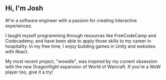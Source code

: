## Hi, I'm Josh

#I'm a software engineer with a passion for creating interactive experiences.

I taught myself programming through resources like FreeCodeCamp and Codecademy, and have been able to apply those skills to my career in hospitality. In my free time, I enjoy building games in Unity and websites with React.

My most recent project, "wowdle", was inspired by my current obsession with the new Dragonflight expansion of World of Warcraft. If you're a WoW player too, give it a try!
